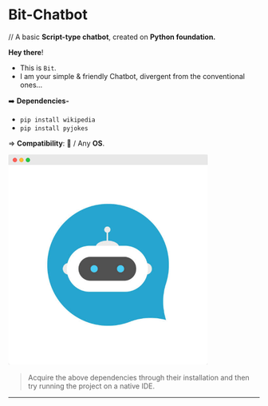 # Bit-Chatbot

// A basic **Script-type chatbot**, created on **Python foundation.**

**Hey there**!

- This is `Bit`.
- I am your simple & friendly Chatbot, divergent from the conventional ones...

➡️ **Dependencies-** <br>
- `pip install wikipedia`                                 
- `pip install pyjokes`

⇒ **Compatibility**:  / Any **OS**.
<br>

<img align="centre" alt="Coding" width="400" src="https://raw.githubusercontent.com/Xenometon/Bit-Chatbot/main/Bit_chatbot.png">


> Acquire the above dependencies through their installation and then try running the project on a native IDE.


------------------------
